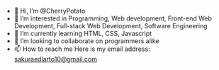 - 👋 Hi, I’m @CherryPotato
- 👀 I’m interested in Programming, Web development, Front-end Web Development, Full-stack Web Development, Software Engineering
- 🌱 I’m currently learning HTML, CSS, Javascript
- 💞️ I’m looking to collaborate on programmers alike
- 📫 How to reach me Here is my email address: sakuraedlarto10@gmail.com

<!---
CherryPotato/CherryPotato is a ✨ special ✨ repository because its `README.md` (this file) appears on your GitHub profile.
You can click the Preview link to take a look at your changes.
--->
